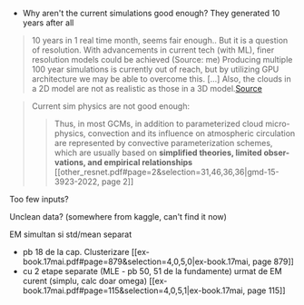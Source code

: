 - Why aren't the current simulations good enough? They generated 10 years after all
> 10 years in 1 real time month, seems fair enough..
> But it is a question of resolution. With advancements in current tech (with ML), finer resolution models could be achieved (Source: me)
> Producing multiple 100 year simulations is currently out of reach, but by utilizing GPU architecture we may be able to overcome this. \[...] Also, the clouds in a 2D model are not as realistic as those in a 3D model.[Source](https://hannahlab.org/blog/what-is-super-parameterization/)

> Current sim physics are not good enough:
>> Thus, in most GCMs, in addition to parameterized cloud micro- physics, convection and its influence on atmospheric circulation are represented by convective parameterization schemes, which are usually based on **simplified theories, limited obser- vations, and empirical relationships**
>> [[other_resnet.pdf#page=2&selection=31,46,36,36|gmd-15-3923-2022, page 2]]
 
Too few inputs?

Unclean data? (somewhere from kaggle, can't find it now)




EM simultan si std/mean separat
* pb 18 de la cap. Clusterizare [[ex-book.17mai.pdf#page=879&selection=4,0,5,0|ex-book.17mai, page 879]]
* cu 2 etape separate (MLE - pb 50, 51 de la fundamente) urmat de EM curent (simplu, calc doar omega) [[ex-book.17mai.pdf#page=115&selection=4,0,5,1|ex-book.17mai, page 115]]
